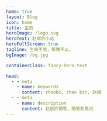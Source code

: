 ```yaml
---
home: true
layout: Blog
icon: home
title: 主页
heroImage: /logo.svg
heroText: 赵斌的小站
heroFullScreen: true
tagline: 生命不息，折腾不止。
bgImage: /bg.jpg

containerClass: fancy-hero-text

head:
  - - meta
    - name: keywords
      content: zhaobc, zhao bin, 赵斌
  - - meta
    - name: description
      content: 赵斌的博客，随笔和笔记
---
```

